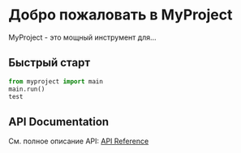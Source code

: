 # Добро пожаловать в MyProject

MyProject - это мощный инструмент для...

## Быстрый старт

```python
from myproject import main
main.run()
test
```

## API Documentation

См. полное описание API: [API Reference](apidocs/models/models.md)